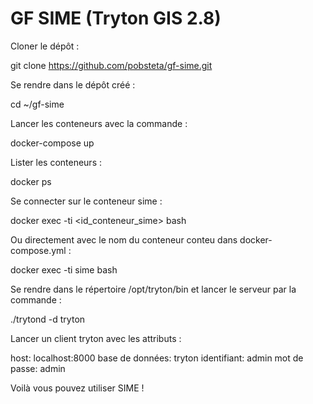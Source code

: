 # GF SIME (Tryton GIS 2.8)

Cloner le dépôt :

  git clone https://github.com/pobsteta/gf-sime.git
  
Se rendre dans le dépôt créé :
  
  cd ~/gf-sime
  
Lancer les conteneurs avec la commande :

  docker-compose up
  
Lister les conteneurs :

  docker ps
  
Se connecter sur le conteneur sime :

  docker exec -ti <id_conteneur_sime> bash
  
Ou directement avec le nom du conteneur conteu dans docker-compose.yml :

  docker exec -ti sime bash
  
Se rendre dans le répertoire /opt/tryton/bin et lancer le serveur par la commande :

  ./trytond -d tryton
  
Lancer un client tryton avec les attributs :

  host: localhost:8000
  base de données: tryton
  identifiant: admin
  mot de passe: admin
  
Voilà vous pouvez utiliser SIME !
  
  
